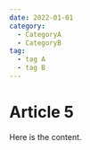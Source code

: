 ```yaml
---
date: 2022-01-01
category:
  - CategoryA
  - CategoryB
tag:
  - tag A
  - tag B
---
```


# Article 5

Here is the content.
